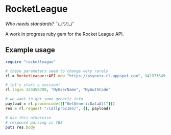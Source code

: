 # RocketLeague

*Who needs standards?* ¯\\\_(ツ)\_/¯

A work in progress ruby gem for the Rocket League API.

## Example usage

```ruby
require "rocketleague"

# these parameters seem to change very rarely
rl = RocketLeague::API.new "https://psyonix-rl.appspot.com", 342373649, "Steam", "dUe3SE4YsR8B0c30E6r7F2KqpZSbGiVx", "pX9pn8F4JnBpoO8Aa219QC6N7g18FJ0F"

# let's start a session!
rl.login 123456789, "MyUserName", "MyAuthCode"

# we want to get some generic info
payload = rl.procencode([["GetGenericDataAll"]])
res = rl.request "/callproc105/", {}, payload)

# use this otherwise
# response parsing is TBI
puts res.body
```
